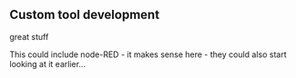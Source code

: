 ## Custom tool development

great stuff

This could include node-RED - it makes sense here - they could also start looking at it earlier...